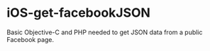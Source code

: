 iOS-get-facebookJSON
====================

Basic Objective-C and PHP needed to get JSON data from a public Facebook page.
